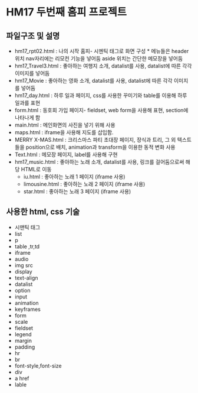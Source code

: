 HM17 두번째 홈피 프로젝트
=============================
파일구조 및 설명
------------------------------
* hm17_rpt02.html : 나의 시작 홈피- 시멘틱 태그로 화면 구성 * 메뉴들은 header위치 nav자리에는 리모컨 기능을 넣어둠 aside 위치는 간단한 메모장을 넣어둠
* hm17_Travel3.html : 좋아하는 여행지 소개, datalist를 사용, datalist에 따른 각각 이미지를 넣어둠
* hm17_Movie : 좋아하는 영화 소개, datalist를 사용, datalist에 따른 각각 이미지를 넣어둠
* hm17_day.html : 하루 일과 페이지, css를 사용한 꾸미기와 table를 이용해 하루 일과를 표현
* form.html : 동호회 가입 페이지- fieldset, web form을 사용해 표현, section에 나타나게 함
* main.html : 메인화면의 사진을 넣기 위해 사용
* maps.html : iframe을 사용해 지도를 삽입함.
* MERRY X-MAS.html : 크리스마스 파티 초대장 페이지, 장식과 트리, 그 외 텍스트들을 position으로 배치, animation과 transform을 이용한 동적 변화 사용
* Text.html : 메모장 페이지, label를 사용해 구현
* hm17_music.html :  좋아하는 노래 소개, datalist를 사용, 링크를 걸어둠으로써 해당 HTML로 이동
  * iu.html : 좋아하는 노래 1 페이지 (iframe 사용) 
  * limousine.html : 좋아하는 노래 2 페이지 (iframe 사용)
  * star.html : 좋아하는 노래 3 페이지 (iframe 사용)

사용한 html, css 기술
-----------------------------
* 시맨틱 태그
* list
* p
* table ,tr,td
* iframe
* audio
* img src
* display
* text-align
* datalist
* option
* input
* animation
* keyframes
* form
* scale
* fieldset
* legend
* margin
* padding
* hr
* br
* font-style,font-size
* div
* a href
* lable
